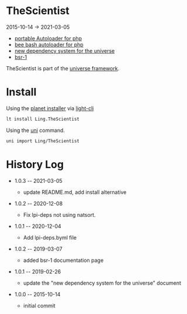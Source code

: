 TheScientist
==================
2015-10-14 -> 2021-03-05




- [portable Autoloader for php](https://github.com/lingtalfi/TheScientist/blob/master/convention.portableAutoloader.eng.md)
- [bee bash autoloader for php](https://github.com/lingtalfi/TheScientist/blob/master/convention.beeBashAutoloader.eng.md)
- [new dependency system for the universe](https://github.com/lingtalfi/TheScientist/blob/master/universe-dependencies-2019.md)
- [bsr-1](https://github.com/lingtalfi/TheScientist/blob/master/bsr-1.md)




TheScientist is part of the [universe framework](https://github.com/karayabin/universe-snapshot).


Install
==========
Using the [planet installer](https://github.com/lingtalfi/Light_PlanetInstaller) via [light-cli](https://github.com/lingtalfi/Light_Cli)
```bash
lt install Ling.TheScientist
```

Using the [uni](https://github.com/lingtalfi/universe-naive-importer) command.
```bash
uni import Ling/TheScientist
```


History Log
===============

- 1.0.3 -- 2021-03-05

    - update README.md, add install alternative

- 1.0.2 -- 2020-12-08

    - Fix lpi-deps not using natsort.

- 1.0.1 -- 2020-12-04

    - Add lpi-deps.byml file

- 1.0.2 -- 2019-03-07

    - added bsr-1 documentation page

- 1.0.1 -- 2019-02-26

    - update the "new dependency system for the universe" document
    
- 1.0.0 -- 2015-10-14

    - initial commit
